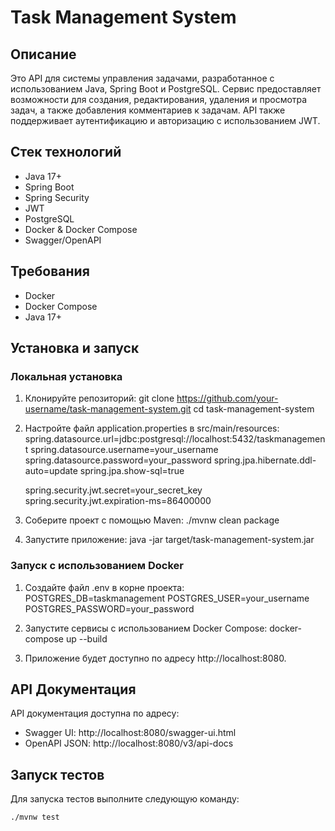 # Task Management System

## Описание
Это API для системы управления задачами, разработанное с использованием Java, Spring Boot и PostgreSQL. Сервис предоставляет возможности для создания, редактирования, удаления и просмотра задач, а также добавления комментариев к задачам. API также поддерживает аутентификацию и авторизацию с использованием JWT.

## Стек технологий
- Java 17+
- Spring Boot
- Spring Security
- JWT
- PostgreSQL
- Docker & Docker Compose
- Swagger/OpenAPI

## Требования
- Docker
- Docker Compose
- Java 17+

## Установка и запуск

### Локальная установка

1. Клонируйте репозиторий:
   git clone https://github.com/your-username/task-management-system.git
   cd task-management-system


2. Настройте файл application.properties в src/main/resources:
   spring.datasource.url=jdbc:postgresql://localhost:5432/taskmanagement
   spring.datasource.username=your_username
   spring.datasource.password=your_password
   spring.jpa.hibernate.ddl-auto=update
   spring.jpa.show-sql=true

   spring.security.jwt.secret=your_secret_key
   spring.security.jwt.expiration-ms=86400000


3. Соберите проект с помощью Maven:
   ./mvnw clean package


4. Запустите приложение:
   java -jar target/task-management-system.jar


### Запуск с использованием Docker

1. Создайте файл .env в корне проекта:
   POSTGRES_DB=taskmanagement
   POSTGRES_USER=your_username
   POSTGRES_PASSWORD=your_password


2. Запустите сервисы с использованием Docker Compose:
   docker-compose up --build


3. Приложение будет доступно по адресу http://localhost:8080.

## API Документация

API документация доступна по адресу:
- Swagger UI: http://localhost:8080/swagger-ui.html
- OpenAPI JSON: http://localhost:8080/v3/api-docs

## Запуск тестов
Для запуска тестов выполните следующую команду:
```bash
./mvnw test